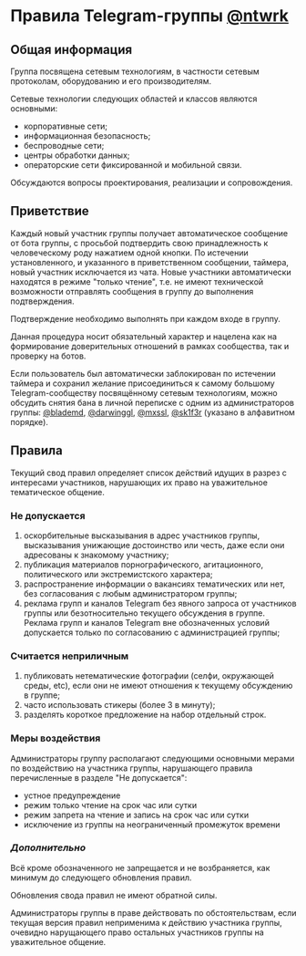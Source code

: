 # Правила Telegram-группы [@ntwrk](https://t.me/ntwrk)

## Общая информация

Группа посвящена сетевым технологиям, в частности сетевым протоколам, оборудованию и его производителям.

Сетевые технологии следующих областей и классов являются основными:

* корпоративные сети;
* информационная безопасность;
* беспроводные сети;
* центры обработки данных;
* операторские сети фиксированной и мобильной связи.

Обсуждаются вопросы проектирования, реализации и сопровождения.

## Приветствие

Каждый новый участник группы получает автоматическое сообщение от бота группы, с просьбой подтвердить свою принадлежность к человеческому роду нажатием одной кнопки. По истечении установленного, и указанного в приветственном сообщении, таймера, новый участник исключается из чата.
Новые участники автоматически находятся в режиме "только чтение", т.е. не имеют технической возможности отправлять сообщения в группу до выполнения подтверждения.

Подтверждение необходимо выполнять при каждом входе в группу.

Данная процедура носит обязательный характер и нацелена как на формирование доверительных отношений в рамках сообщества, так и проверку на ботов.

Если пользователь был автоматически заблокирован по истечении таймера и сохранил желание присоединиться к самому большому Telegram-сообществу посвящённому сетевым технологиям, можно обсудить снятия бана в личной переписке с одним из администраторов группы: [@blademd](https://t.me/blademd), [@darwinggl](https://t.me/darwinggl), [@mxssl](https://t.me/mxssl), [@sk1f3r](https://t.me/sk1f3r) (указано в алфавитном порядке).

## **Правила**

Текущий свод правил определяет список действий идущих в разрез с интересами участников, нарушающих их право на уважительное тематическое общение.

### **Не допускается**

1. оскорбительные высказывания в адрес участников группы, высказывания унижающие достоинство или честь, даже если они адресованы к знакомому участнику;
1. публикация материалов порнографического, агитационного, политического или экстремистского характера;
1. распространение информации о вакансиях тематических или нет, без согласования с любым администратором группы;
1. реклама групп и каналов Telegram без явного запроса от участников группы или безотносительно текущего обсуждения в группе. Реклама групп и каналов Telegram вне обозначенных условий допускается только по согласованию с администрацией группы;

### **Считается неприличным**

1. публиковать нетематические фотографии (селфи, окружающей среды, etc), если они не имеют отношения к текущему обсуждению в группе;
1. часто использовать стикеры (более 3 в минуту);
1. разделять короткое предложение на набор отдельный строк.

### **Меры воздействия**

Администраторы группу располагают следующими основными мерами по воздействию на участника группы, нарушающего правила перечисленные в разделе "Не допускается":

* устное предупреждение
* режим только чтение на срок час или сутки
* режим запрета на чтение и запись на срок час или сутки
* исключение из группы на неограниченный промежуток времени

### **_Дополнительно_**

Всё кроме обозначенного не запрещается и не возбраняется, как минимум до следующего обновления правил.

Обновления свода правил не имеют обратной силы.

Администраторы группы в праве действовать по обстоятельствам, если текущая версия правил неприменима к действию участника группы, очевидно нарущающего право остальных участников группы на уважительное общение.
